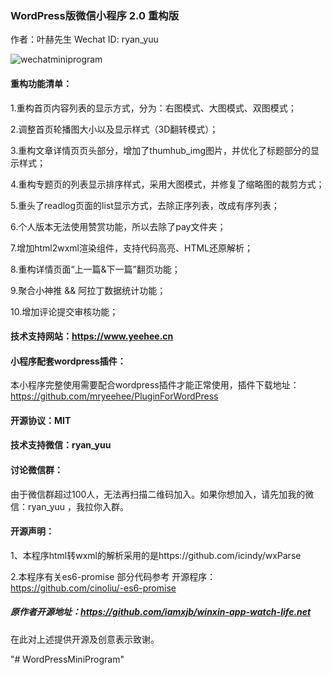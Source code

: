 ### WordPress版微信小程序 2.0 重构版

作者：叶赫先生 Wechat ID: ryan_yuu


![wechatminiprogram](https://www.yeehee.cn/wp-content/uploads/2019/03/2019031813161410.jpg)

#### 重构功能清单：

1.重构首页内容列表的显示方式，分为：右图模式、大图模式、双图模式；

2.调整首页轮播图大小以及显示样式（3D翻转模式）；

3.重构文章详情页页头部分，增加了thumhub_img图片，并优化了标题部分的显示样式；

4.重构专题页的列表显示排序样式，采用大图模式，并修复了缩略图的裁剪方式；

5.重头了readlog页面的list显示方式，去除正序列表，改成有序列表；

6.个人版本无法使用赞赏功能，所以去除了pay文件夹；

7.增加html2wxml渲染组件，支持代码高亮、HTML还原解析；

8.重构详情页面“上一篇&下一篇”翻页功能；

9.聚合小神推 && 阿拉丁数据统计功能；

10.增加评论提交审核功能；



#### 技术支持网站：https://www.yeehee.cn



#### 小程序配套wordpress插件：

本小程序完整使用需要配合wordpress插件才能正常使用，插件下载地址：
https://github.com/mryeehee/PluginForWordPress



#### 开源协议：MIT

#### 技术支持微信：ryan_yuu



#### 讨论微信群：

由于微信群超过100人，无法再扫描二维码加入。如果你想加入，请先加我的微信：ryan_yuu ，我拉你入群。



#### 开源声明：

1、本程序html转wxml的解析采用的是https://github.com/icindy/wxParse

2.本程序有关es6-promise 部分代码参考 开源程序：https://github.com/cinoliu/-es6-promise


##### 原作者开源地址：https://github.com/iamxjb/winxin-app-watch-life.net


在此对上述提供开源及创意表示致谢。


"# WordPressMiniProgram" 
